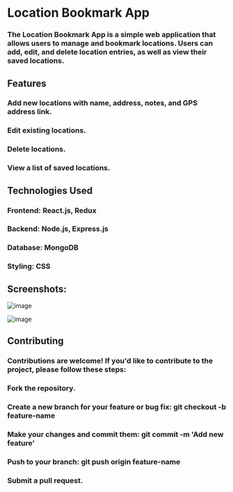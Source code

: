 # Location Bookmark App
### The Location Bookmark App is a simple web application that allows users to manage and bookmark locations. Users can add, edit, and delete location entries, as well as view their saved locations.

## Features
### Add new locations with name, address, notes, and GPS address link.
### Edit existing locations.
### Delete locations.
### View a list of saved locations.
## Technologies Used
### Frontend: React.js, Redux
### Backend: Node.js, Express.js
### Database: MongoDB
### Styling: CSS

## Screenshots:

![image](https://github.com/anujshrivastava1/Location-Bookmark-App_Redux-App/assets/117368088/8ba3a707-d0d7-4380-b869-4d124bc3e62f)

![image](https://github.com/anujshrivastava1/Location-Bookmark-App_Redux-App/assets/117368088/b34e2eb9-d793-48e7-a4a1-9c893626f85e)


## Contributing
### Contributions are welcome! If you'd like to contribute to the project, please follow these steps:

### Fork the repository.
### Create a new branch for your feature or bug fix: git checkout -b feature-name
### Make your changes and commit them: git commit -m 'Add new feature'
### Push to your branch: git push origin feature-name
### Submit a pull request.

